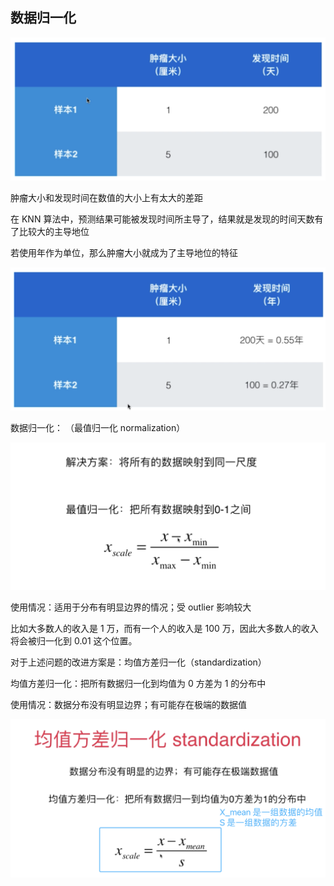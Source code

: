 ## 数据归一化

![](Feature-Scaling.assets/image-20230104151400755.png)



肿瘤大小和发现时间在数值的大小上有太大的差距

在 KNN 算法中，预测结果可能被发现时间所主导了，结果就是发现的时间天数有了比较大的主导地位

若使用年作为单位，那么肿瘤大小就成为了主导地位的特征

![](Feature-Scaling.assets/image-20230104151554409.png)



数据归一化：  （最值归一化 normalization）

![](Feature-Scaling.assets/image-20230104151733384.png)

使用情况：适用于分布有明显边界的情况；受 outlier 影响较大

比如大多数人的收入是 1 万，而有一个人的收入是 100 万，因此大多数人的收入将会被归一化到 0.01 这个位置。



对于上述问题的改进方案是：均值方差归一化（standardization）

均值方差归一化：把所有数据归一化到均值为 0 方差为 1 的分布中

使用情况：数据分布没有明显边界；有可能存在极端的数据值

![](Feature-Scaling.assets/image-20230104152428680.png)



 













